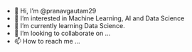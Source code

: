 - 👋 Hi, I’m @pranavgautam29
- 👀 I’m interested in Machine Learning, AI and Data Science
- 🌱 I’m currently learning Data Science. 
- 💞️ I’m looking to collaborate on ...
- 📫 How to reach me ...

<!---
pranavgautam29/pranavgautam29 is a ✨ special ✨ repository because its `README.md` (this file) appears on your GitHub profile.
You can click the Preview link to take a look at your changes.
--->
